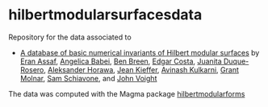 # hilbertmodularsurfacesdata


Repository for the data associated to

- [A database of basic numerical invariants of Hilbert modular surfaces](https://arxiv.org/abs/2301.10302) by
[Eran Assaf](https://math.dartmouth.edu/~eassaf/),
[Angelica Babei](https://angelicababei.com/),
[Ben Breen](http://www.benbreenmath.com/),
[Edgar Costa](https://edgarcosta.org),
[Juanita Duque-Rosero](https://math.dartmouth.edu/~jduque/),
[Aleksander Horawa](https://people.maths.ox.ac.uk/horawa/),
[Jean Kieffer](https://scholar.harvard.edu/kieffer),
[Avinash Kulkarni](https://math.dartmouth.edu/~akulkarn/),
[Grant Molnar](https://www.grantmolnar.com/),
[Sam Schiavone](https://math.mit.edu/~sschiavo/), and
[John Voight](http://www.math.dartmouth.edu/~jvoight/)

The data was computed with the Magma package [hilbertmodularforms](https://github.com/edgarcosta/hilbertmodularforms/)


